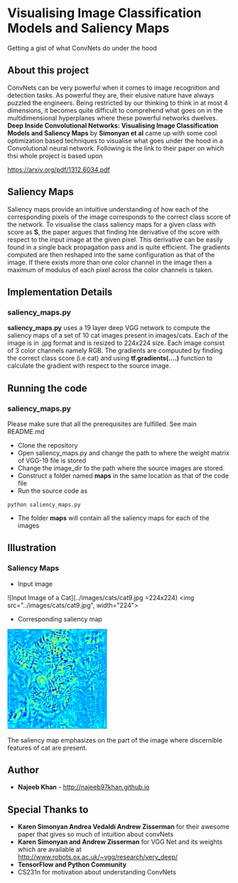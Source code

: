# Visualising Image Classification Models and Saliency Maps
Getting a gist of what ConvNets do under the hood

## About this project
ConvNets can be very powerful when it comes to image recognition and detection tasks. As powerful they are, their elusive nature have always puzzled the engineers. Being restricted by our thinking to think in at most 4 dimensions, it becomes quite difficult to comprehend what goes on in the multidimensional hyperplanes where these powerful networks dwelves. **Deep Inside Convolutional Networks: Visualising Image Classification Models and Saliency Maps** by **Simonyan et al** came up with some cool optimization based techniques to visualise what goes under the hood in a Convolutional neural network. Following is the link to their paper on which thsi whole project is based upon

https://arxiv.org/pdf/1312.6034.pdf

## Saliency Maps
Saliency maps provide an intuitive understanding of how each of the corresponding pixels of the image corresponds to the correct class score of the network. To visualise the class saliency maps for a given class with score as **S**, the paper argues that finding hte derivative of the score with respect to the input image at the given pixel. This derivative can be easily found in a single back propagation pass and is quite efficient. The gradients computed are then reshaped into the same configuration as that of the image. If there exists more than one color channel in the image then a maximum of modulus of each pixel across the color channels is taken.

## Implementation Details
### saliency_maps.py

**saliency_maps.py** uses a 19 layer deep VGG network to compute the saliency maps of a set of 10 cat images present in images/cats. Each of the image is in .jpg format and is resized to 224x224 size. Each image consist of 3 color channels namely RGB. The gradients are compuuted by finding the correct class score (i.e cat) and using **tf.gradients(....)** function to calculate the gradient with respect to the source image. 

## Running the code
### saliency_maps.py
Please make sure that all the prerequisites are fulfilled. See main README.md

* Clone the repository
* Open saliency_maps.py and change the path to where the weight matrix of VGG-19 file is stored
* Change the image_dir to the path where the source images are stored.
* Construct a folder named **maps** in the same location as that of the code file
* Run the source code as
```
python saliency_maps.py
```
* The folder **maps** will contain all the saliency maps for each of the images

## Illustration

### Saliency Maps
* Input image

![Input Image of a Cat](../images/cats/cat9.jpg =224x224)
<img src="../images/cats/cat9.jpg", width="224">

* Corresponding saliency map

![Saliency Map](maps/map9.jpg)

The saliency map emphasizes on the part of the image where discernible features of cat are present.

## Author

* **Najeeb Khan** - http://najeeb97khan.github.io

## Special Thanks to

* **Karen Simonyan Andrea Vedaldi Andrew Zisserman** for their awesome paper that gives so much of intuition about convNets
* **Karen Simonyan and Andrew Zisserman** for VGG Net and its weights which are available at http://www.robots.ox.ac.uk/~vgg/research/very_deep/
* **TensorFlow and Python Community**
* CS231n for motivation about understanding ConvNets
